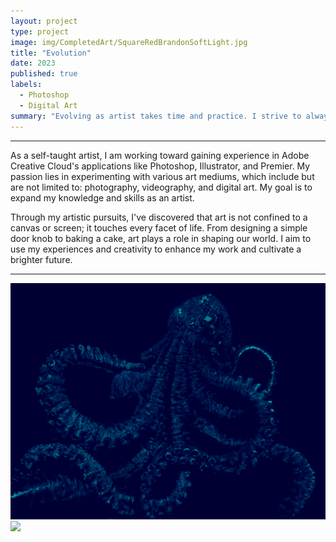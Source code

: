 ```yaml
---
layout: project
type: project
image: img/CompletedArt/SquareRedBrandonSoftLight.jpg
title: "Evolution"
date: 2023
published: true
labels:
  - Photoshop
  - Digital Art
summary: "Evolving as artist takes time and practice. I strive to always create and exercise my creativity. Through the use of Adobe Photoshop, I hope to reach new personal heights with my art. In the following photos, I am focusing on experimenting with color and texture. . ."
---
```


<hr>

As a self-taught artist, I am working toward gaining experience in Adobe Creative Cloud's applications like Photoshop, Illustrator, and Premier. My passion lies in experimenting with various art mediums, which include but are not limited to: photography, videography, and digital art. My goal is to expand my knowledge and skills as an artist.

Through my artistic pursuits, I've discovered that art is not confined to a canvas or screen; it touches every facet of life. From designing a simple door knob to baking a cake, art plays a role in shaping our world. I aim to use my experiences and creativity to enhance my work and cultivate a brighter future.

<hr>

<img class="img-fluid" src="../img/CompletedArt/OCIVISIONFULL2.png">
<img class="img-fluid" src="../img/CompletedArt/SODACITYFUNKYDERBY.png">

